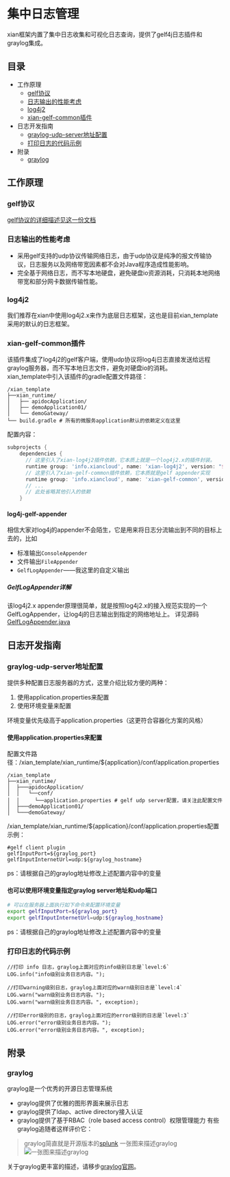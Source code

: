 # 集中日志管理
xian框架内置了集中日志收集和可视化日志查询，提供了gelf4j日志插件和graylog集成。
## 目录
* 工作原理
  * [gelf协议](https://github.com/xiancloud/xian/tree/master/doc/zh_CN/centralized-log#gelf协议)
  * [日志输出的性能考虑](https://github.com/xiancloud/xian/tree/master/doc/zh_CN/centralized-log#日志输出的性能考虑)
  * [log4j2](https://github.com/xiancloud/xian/tree/master/doc/zh_CN/centralized-log#log4j2)
  * [xian-gelf-common插件](https://github.com/xiancloud/xian/tree/master/doc/zh_CN/centralized-log#xian-gelf-common插件)
* 日志开发指南
  * [graylog-udp-server地址配置](https://github.com/xiancloud/xian/tree/master/doc/zh_CN/centralized-log#graylog-udp-server地址配置)
  * [打印日志的代码示例](https://github.com/xiancloud/xian/tree/master/doc/zh_CN/centralized-log#打印日志的代码示例)
* 附录
  * [graylog](https://github.com/xiancloud/xian/tree/master/doc/zh_CN/centralized-log#graylog)

## 工作原理
### gelf协议
[gelf协议的详细描述见这一份文档](gelf.md)

### 日志输出的性能考虑
- 采用gelf支持的udp协议传输网络日志，由于udp协议是纯净的报文传输协议，日志服务以及网络带宽因素都不会对Java程序造成性能影响。
- 完全基于网络日志，而不写本地硬盘，避免硬盘io资源消耗，只消耗本地网络带宽和部分网卡数据传输性能。

### log4j2
我们推荐在xian中使用log4j2.x来作为底层日志框架，这也是目前xian_template采用的默认的日志框架。

### xian-gelf-common插件
该插件集成了log4j2的gelf客户端，使用udp协议将log4j日志直接发送给远程graylog服务器，而不写本地日志文件，避免对硬盘io的消耗。<br/>
xian_template中引入该插件的gradle配置文件路径：
```
/xian_template
├──xian_runtime/
│   ├── apidocApplication/
│   ├── demoApplication01/
│   └── demoGateway/
└── build.gradle # 所有的微服务application默认的依赖定义在这里
```
配置内容：
```gradle
subprojects {
    dependencies {
      // 这里引入了xian-log4j2插件依赖，它本质上就是一个log4j2.x的插件封装。
      runtime group: 'info.xiancloud', name: 'xian-log4j2', version: "$xianVersion"
      // 这里引入了xian-gelf-common插件依赖，它本质就是gelf appender实现
      runtime group: 'info.xiancloud', name: 'xian-gelf-common', version: "$xianVersion"
      // ... 
      // 此处省略其他引入的依赖
    }
```

#### log4j-gelf-appender
相信大家对log4j的appender不会陌生，它是用来将日志分流输出到不同的目标上去的，比如
- 标准输出`ConsoleAppender`
- 文件输出`FileAppender`
- `GelfLogAppender`——我这里的自定义输出
##### GelfLogAppender详解
该log4j2.x appender原理很简单，就是按照log4j2.x的接入规范实现的一个GelfLogAppender，让log4j的日志输出到指定的网络地址上。
详见源码[GelfLogAppender.java](https://github.com/xiancloud/xian/blob/master/xian-log/xian-gelf-common/src/main/java/biz/paluch/logging/gelf/log4j2/GelfLogAppender.java)

## 日志开发指南
### graylog-udp-server地址配置
提供多种配置日志服务器的方式，这里介绍比较方便的两种：
1. 使用application.properties来配置
2. 使用环境变量来配置

环境变量优先级高于application.properties（这更符合容器化方案的风格）

#### 使用application.properties来配置
配置文件路径：/xian_template/xian_runtime/${application}/conf/application.properties
```
/xian_template
├──xian_runtime/
│  ├───apidocApplication/
│  │   └──conf/
│  │     └──application.properties # gelf udp server配置，请关注此配置文件
│  ├───demoApplication01/
│  └───demoGateway/
```
/xian_template/xian_runtime/${application}/conf/application.properties配置示例：
```properties
#gelf client plugin
gelfInputPort=${graylog_port}
gelfInputInternetUrl=udp:${graylog_hostname}
```
ps：请根据自己的graylog地址修改上述配置内容中的变量

#### 也可以使用环境变量指定graylog server地址和udp端口
```bash
# 可以在服务器上面执行如下命令来配置环境变量
export gelfInputPort=${graylog_port}
export gelfInputInternetUrl=udp:${graylog_hostname}
```
ps：请根据自己的graylog地址修改上述配置内容中的变量

### 打印日志的代码示例
```
//打印 info 日志，graylog上面对应的info级别日志是`level:6`
LOG.info("info级别业务日志内容。");

//打印warning级别日志，graylog上面对应的warn级别日志是`level:4`
LOG.warn("warn级别业务日志内容。");
LOG.warn("warn级别业务日志内容。", exception);

//打印error级别的日志，graylog上面对应的error级别的日志是`level:3`
LOG.error("error级别业务日志内容。");
LOG.error("error级别业务日志内容。", exception);
```

## 附录
### graylog
graylog是一个优秀的开源日志管理系统
- graylog提供了优雅的图形界面来展示日志
- graylog提供了ldap、active directory接入认证
- graylog提供了基于RBAC（role based access control）权限管理能力
有些graylog追随者这样评价它：
> graylog简直就是开源版本的[splunk](https://www.splunk.com/)
一张图来描述graylog
![一张图来描述graylog](http://processon.com/chart_image/5c6e5414e4b056ae2a115c30.png)

关于graylog更丰富的描述，请移步[graylog官网](https://www.graylog.org/)。
